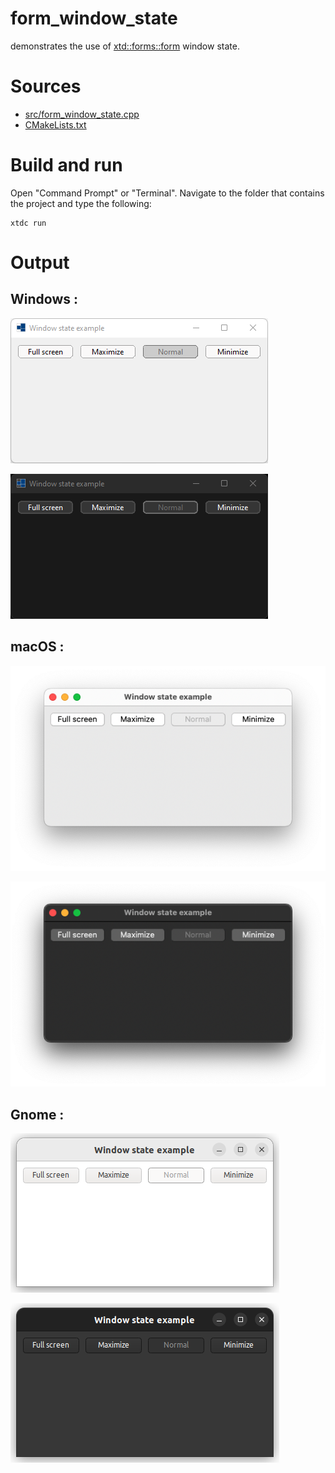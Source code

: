 # form_window_state

demonstrates the use of [xtd::forms::form](https://codedocs.xyz/gammasoft71/xtd/classxtd_1_1forms_1_1form.html) window state.

# Sources

* [src/form_window_state.cpp](src/form_window_state.cpp)
* [CMakeLists.txt](CMakeLists.txt)

# Build and run

Open "Command Prompt" or "Terminal". Navigate to the folder that contains the project and type the following:

```shell
xtdc run
```

# Output

## Windows :

![Screenshot](../../../../docs/pictures/examples/form_window_state_w.png)

![Screenshot](../../../../docs/pictures/examples/form_window_state_wd.png)

## macOS :

![Screenshot](../../../../docs/pictures/examples/form_window_state_m.png)

![Screenshot](../../../../docs/pictures/examples/form_window_state_md.png)

## Gnome :

![Screenshot](../../../../docs/pictures/examples/form_window_state_g.png)

![Screenshot](../../../../docs/pictures/examples/form_window_state_gd.png)

